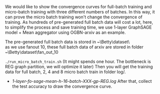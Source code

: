 ##
###
We would like to show the convergence curves for full-batch training and micro-batch training with three different numbers of batches.
In this way, it can prove the micro batch training won't change the convergence of training.
As hundreds of pre-generated full batch data will cost a lot, here, to simplify the process and save training time, we use 1-layer GraphSAGE model + Mean aggregator using OGBN-arxiv as an example.  

The pre-generated full batch data is stored in ~\Betty\dataset\  
as we use fanout 10, these full batch data of arxiv are stored in folder  ~\Betty\dataset\fan_out_10  

`./run_micro_batch_train.sh` (It might spends one hour. The bottleneck is REG graph partition,  we will optimize it later)
Then you will get the training data for full batch, 2, 4 and 8 micro batch train in folder log/.  
- *1-layer-fo-sage-mean-h-16-batch-XXX-gp-REG.log*
After that, collect the test accuracy to draw the convergence curve. 
